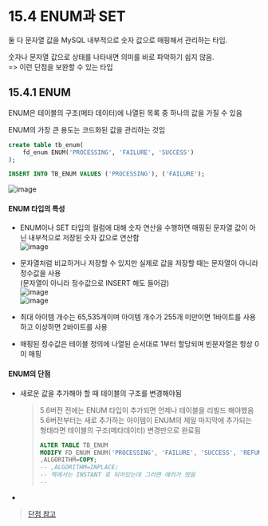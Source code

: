 # 15.4 ENUM과 SET

둘 다 문자열 값을 MySQL 내부적으로 숫자 값으로 매핑해서 관리하는 타입.

숫자나 문자열 값으로 상태를 나타내면 의미를 바로 파악하기 쉽지 않음.<br>
=> 이런 단점을 보완할 수 있는 타입

## 15.4.1 ENUM

ENUM은 테이블의 구조(메타 데이터)에 나열된 목록 중 하나의 값을 가질 수 있음

ENUM의 가장 큰 용도는 코드화된 값을 관리하는 것임

```sql
create table tb_enum(
	fd_enum ENUM('PROCESSING', 'FAILURE', 'SUCCESS')
);

INSERT INTO TB_ENUM VALUES ('PROCESSING'), ('FAILURE');
```
![image](https://github.com/RealMySQL-Study/REAL_MYSQL_STUDY/assets/92290312/30790d8a-4bcf-47be-af80-57c7791b106c)



#### ENUM 타입의 특성
+ ENUM이나 SET 타입의 컬럼에 대해 숫자 연산을 수행하면 매핑된 문자열 값이 아닌 내부적으로 저장된 숫자 값으로 연산함<br>
![image](https://github.com/RealMySQL-Study/REAL_MYSQL_STUDY/assets/92290312/2f02c9cd-9cee-4ba5-9b9e-ed3527074e4a)


+ 문자열처럼 비교하거나 저장할 수 있지만 실제로 값을 저장할 때는 문자열이 아니라 정수값을 사용<br>(문자열이 아니라 정수값으로 INSERT 해도 들어감)<br>
![image](https://github.com/RealMySQL-Study/REAL_MYSQL_STUDY/assets/92290312/60a89286-8b91-4e1d-b38e-c15be5e293fe)<br>
![image](https://github.com/RealMySQL-Study/REAL_MYSQL_STUDY/assets/92290312/bea3abdb-fbf2-49cd-b944-8db0981e8fec)

+ 최대 아이템 개수는 65,535개이며 아이템 개수가 255개 미만이면 1바이트를 사용하고 이상하면 2바이트를 사용
+ 매핑된 정수값은 테이블 정의에 나열된 순서대로 1부터 할당되며 빈문자열은 항상 0이 매핑

#### ENUM의 단점

+ 새로운 값을 추가해야 할 때 테이블의 구조를 변경해야됨
  > 5.6버전 전에는 ENUM 타입이 추가되면 언제나 테이블을 리빌드 해야했음<br>
  > 5.6버전부터는 새로 추가하는 아이템이 ENUM의 제일 마지막에 추가되는 형태라면 테이블의 구조(메타데이터) 변경만으로 완료됨
  > ```SQL
  > ALTER TABLE TB_ENUM
  > MODIFY FD_ENUM ENUM('PROCESSING', 'FAILURE', 'SUCCESS', 'REFUND')
  > ,ALGORITHM=COPY;
  > -- ,ALGORITHM=INPLACE;
  > -- 책에서는 INSTANT 로 되어있는데 그러면 에러가 떴음
  > -- 
  > ```
+ 

> [단점 참고](https://gompro.postype.com/post/8253823)
